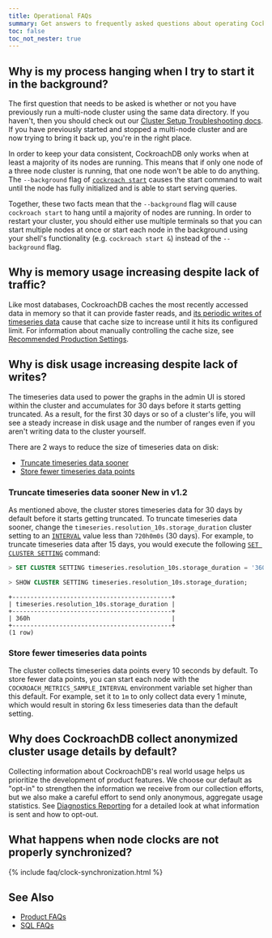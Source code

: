 ```yaml
---
title: Operational FAQs
summary: Get answers to frequently asked questions about operating CockroachDB.
toc: false
toc_not_nester: true
---
```


<div id="toc"></div>

## Why is my process hanging when I try to start it in the background?

The first question that needs to be asked is whether or not you have previously
run a multi-node cluster using the same data directory. If you haven't, then you
should check out our [Cluster Setup Troubleshooting
docs](cluster-setup-troubleshooting.html). If you have previously started and
stopped a multi-node cluster and are now trying to bring it back up, you're in
the right place.

In order to keep your data consistent, CockroachDB only works when at least a
majority of its nodes are running. This means that if only one node of a three
node cluster is running, that one node won't be able to do anything. The
`--background` flag of [`cockroach start`](start-a-node.html) causes the start
command to wait until the node has fully initialized and is able to start
serving queries.

Together, these two facts mean that the `--background` flag will cause
`cockroach start` to hang until a majority of nodes are running. In order to
restart your cluster, you should either use multiple terminals so that you can
start multiple nodes at once or start each node in the background using your
shell's functionality (e.g. `cockroach start &`) instead of the `--background`
flag.

## Why is memory usage increasing despite lack of traffic?

Like most databases, CockroachDB caches the most recently accessed data in memory so that it can provide faster reads, and [its periodic writes of timeseries data](#why-is-disk-usage-increasing-despite-lack-of-writes) cause that cache size to increase until it hits its configured limit. For information about manually controlling the cache size, see [Recommended Production Settings](recommended-production-settings.html#cache-and-sql-memory-size-changed-in-v1-1).

## Why is disk usage increasing despite lack of writes?

The timeseries data used to power the graphs in the admin UI is stored within the cluster and accumulates for 30 days before it starts getting truncated. As a result, for the first 30 days or so of a cluster's life, you will see a steady increase in disk usage and the number of ranges even if you aren't writing data to the cluster yourself.

There are 2 ways to reduce the size of timeseries data on disk:

- [Truncate timeseries data sooner](#truncate-timeseries-data-sooner)
- [Store fewer timeseries data points](#store-fewer-timeseries-data-points)

### Truncate timeseries data sooner <span class="version-tag">New in v1.2</span>

As mentioned above, the cluster stores timeseries data for 30 days by default before it starts getting truncated. To truncate timeseries data sooner, change the `timeseries.resolution_10s.storage_duration` cluster setting to an [`INTERVAL`](interval.html) value less than `720h0m0s` (30 days). For example, to truncate timeseries data after 15 days, you would execute the following [`SET CLUSTER SETTING`](set-cluster-setting.html) command:

~~~ sql
> SET CLUSTER SETTING timeseries.resolution_10s.storage_duration = '360h0m0s';
~~~

~~~ sql
> SHOW CLUSTER SETTING timeseries.resolution_10s.storage_duration;
~~~

~~~
+--------------------------------------------+
| timeseries.resolution_10s.storage_duration |
+--------------------------------------------+
| 360h                                       |
+--------------------------------------------+
(1 row)
~~~

### Store fewer timeseries data points

The cluster collects timeseries data points every 10 seconds by default. To store fewer data points, you can start each node with the `COCKROACH_METRICS_SAMPLE_INTERVAL` environment variable set higher than this default. For example, set it to `1m` to only collect data every 1 minute, which would result in storing 6x less timeseries data than the default setting.

## Why does CockroachDB collect anonymized cluster usage details by default?

Collecting information about CockroachDB's real world usage helps us prioritize the development of product features. We choose our default as "opt-in" to strengthen the information we receive from our collection efforts, but we also make a careful effort to send only anonymous, aggregate usage statistics. See [Diagnostics Reporting](diagnostics-reporting.html) for a detailed look at what information is sent and how to opt-out.

## What happens when node clocks are not properly synchronized?

{% include faq/clock-synchronization.html %}

## See Also

- [Product FAQs](frequently-asked-questions.html)
- [SQL FAQs](sql-faqs.html)
